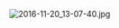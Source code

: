 ![2016-11-20_13-07-40.jpg](https://openfilecdn.upupmo.com/upupmo-article/mac/basic/mac-system-10-change-brightness.png)
